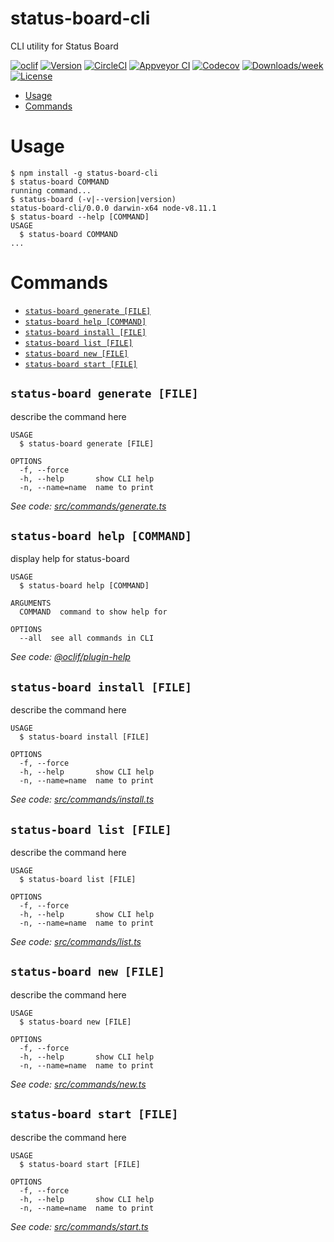 status-board-cli
================

CLI utility for Status Board

[![oclif](https://img.shields.io/badge/cli-oclif-brightgreen.svg)](https://oclif.io)
[![Version](https://img.shields.io/npm/v/status-board-cli.svg)](https://npmjs.org/package/status-board-cli)
[![CircleCI](https://circleci.com/gh/jameswlane/status-board-cli/tree/master.svg?style=shield)](https://circleci.com/gh/jameswlane/status-board-cli/tree/master)
[![Appveyor CI](https://ci.appveyor.com/api/projects/status/github/jameswlane/status-board-cli?branch=master&svg=true)](https://ci.appveyor.com/project/jameswlane/status-board-cli/branch/master)
[![Codecov](https://codecov.io/gh/jameswlane/status-board-cli/branch/master/graph/badge.svg)](https://codecov.io/gh/jameswlane/status-board-cli)
[![Downloads/week](https://img.shields.io/npm/dw/status-board-cli.svg)](https://npmjs.org/package/status-board-cli)
[![License](https://img.shields.io/npm/l/status-board-cli.svg)](https://github.com/jameswlane/status-board-cli/blob/master/package.json)

<!-- toc -->
* [Usage](#usage)
* [Commands](#commands)
<!-- tocstop -->
# Usage
<!-- usage -->
```sh-session
$ npm install -g status-board-cli
$ status-board COMMAND
running command...
$ status-board (-v|--version|version)
status-board-cli/0.0.0 darwin-x64 node-v8.11.1
$ status-board --help [COMMAND]
USAGE
  $ status-board COMMAND
...
```
<!-- usagestop -->
# Commands
<!-- commands -->
* [`status-board generate [FILE]`](#status-board-generate-file)
* [`status-board help [COMMAND]`](#status-board-help-command)
* [`status-board install [FILE]`](#status-board-install-file)
* [`status-board list [FILE]`](#status-board-list-file)
* [`status-board new [FILE]`](#status-board-new-file)
* [`status-board start [FILE]`](#status-board-start-file)

## `status-board generate [FILE]`

describe the command here

```
USAGE
  $ status-board generate [FILE]

OPTIONS
  -f, --force
  -h, --help       show CLI help
  -n, --name=name  name to print
```

_See code: [src/commands/generate.ts](https://github.com/jameswlane/status-board-cli/blob/v0.0.0/src/commands/generate.ts)_

## `status-board help [COMMAND]`

display help for status-board

```
USAGE
  $ status-board help [COMMAND]

ARGUMENTS
  COMMAND  command to show help for

OPTIONS
  --all  see all commands in CLI
```

_See code: [@oclif/plugin-help](https://github.com/oclif/plugin-help/blob/v2.1.3/src/commands/help.ts)_

## `status-board install [FILE]`

describe the command here

```
USAGE
  $ status-board install [FILE]

OPTIONS
  -f, --force
  -h, --help       show CLI help
  -n, --name=name  name to print
```

_See code: [src/commands/install.ts](https://github.com/jameswlane/status-board-cli/blob/v0.0.0/src/commands/install.ts)_

## `status-board list [FILE]`

describe the command here

```
USAGE
  $ status-board list [FILE]

OPTIONS
  -f, --force
  -h, --help       show CLI help
  -n, --name=name  name to print
```

_See code: [src/commands/list.ts](https://github.com/jameswlane/status-board-cli/blob/v0.0.0/src/commands/list.ts)_

## `status-board new [FILE]`

describe the command here

```
USAGE
  $ status-board new [FILE]

OPTIONS
  -f, --force
  -h, --help       show CLI help
  -n, --name=name  name to print
```

_See code: [src/commands/new.ts](https://github.com/jameswlane/status-board-cli/blob/v0.0.0/src/commands/new.ts)_

## `status-board start [FILE]`

describe the command here

```
USAGE
  $ status-board start [FILE]

OPTIONS
  -f, --force
  -h, --help       show CLI help
  -n, --name=name  name to print
```

_See code: [src/commands/start.ts](https://github.com/jameswlane/status-board-cli/blob/v0.0.0/src/commands/start.ts)_
<!-- commandsstop -->
